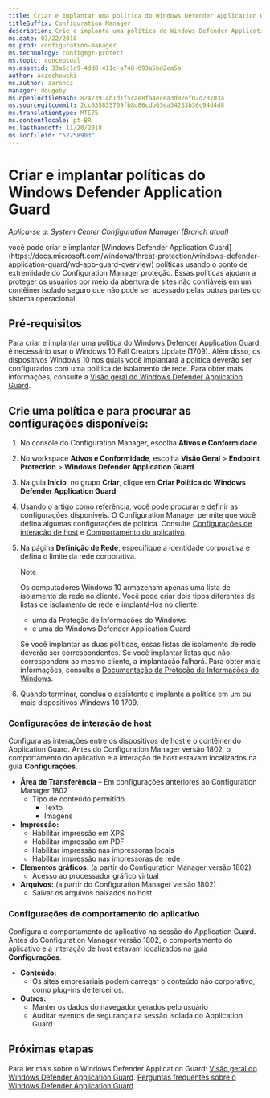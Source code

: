 ```yaml
---
title: Criar e implantar uma política do Windows Defender Application Guard
titleSuffix: Configuration Manager
description: Crie e implante uma política do Windows Defender Application Guard.
ms.date: 03/22/2018
ms.prod: configuration-manager
ms.technology: configmgr-protect
ms.topic: conceptual
ms.assetid: 33a6c1d9-4dd8-411c-a748-693a5bd2ea5a
author: aczechowski
ms.author: aaroncz
manager: dougeby
ms.openlocfilehash: 82423914b1d1f5cae8fa4ecea3d02ef02d23703a
ms.sourcegitcommit: 2cc635835709fb8d86cdb63ea34233b36c94d4d8
ms.translationtype: MTE75
ms.contentlocale: pt-BR
ms.lasthandoff: 11/20/2018
ms.locfileid: "52258903"
---
```

# <a name="create-and-deploy-windows-defender-application-guard-policy"></a>Criar e implantar políticas do Windows Defender Application Guard 
*Aplica-se a: System Center Configuration Manager (Branch atual)* 
 <!-- 1351960 --> você pode criar e implantar [Windows Defender Application Guard](https://docs.microsoft.com/windows/threat-protection/windows-defender-application-guard/wd-app-guard-overview) políticas usando o ponto de extremidade do Configuration Manager proteção. Essas políticas ajudam a proteger os usuários por meio da abertura de sites não confiáveis em um contêiner isolado seguro que não pode ser acessado pelas outras partes do sistema operacional.

## <a name="prerequisites"></a>Pré-requisitos

Para criar e implantar uma política do Windows Defender Application Guard, é necessário usar o Windows 10 Fall Creators Update (1709). Além disso, os dispositivos Windows 10 nos quais você implantará a política deverão ser configurados com uma política de isolamento de rede. Para obter mais informações, consulte a [Visão geral do Windows Defender Application Guard](https://docs.microsoft.com/windows/threat-protection/windows-defender-application-guard/wd-app-guard-overview). 


## <a name="create-a-policy-and-to-browse-the-available-settings"></a>Crie uma política e para procurar as configurações disponíveis:

1. No console do Configuration Manager, escolha **Ativos e Conformidade**.
2. No workspace **Ativos e Conformidade**, escolha **Visão Geral** > **Endpoint Protection** > **Windows Defender Application Guard**.
3. Na guia **Início**, no grupo **Criar**, clique em **Criar Política do Windows Defender Application Guard**.
4. Usando o [artigo](https://docs.microsoft.com/windows/security/threat-protection/windows-defender-application-guard/configure-wd-app-guard) como referência, você pode procurar e definir as configurações disponíveis. O Configuration Manager permite que você defina algumas configurações de política. Consulte [Configurações de interação de host](#BKMK_HIS) e [Comportamento do aplicativo](#BKMK_AppB).
5. Na página **Definição de Rede**, especifique a identidade corporativa e defina o limite da rede corporativa.

    > [!NOTE]
    > Os computadores Windows 10 armazenam apenas uma lista de isolamento de rede no cliente. Você pode criar dois tipos diferentes de listas de isolamento de rede e implantá-los no cliente:
    >
    >  - uma da Proteção de Informações do Windows
    >  - e uma do Windows Defender Application Guard
    >
    > Se você implantar as duas políticas, essas listas de isolamento de rede deverão ser correspondentes. Se você implantar listas que não correspondem ao mesmo cliente, a implantação falhará. Para obter mais informações, consulte a [Documentação da Proteção de Informações do Windows](https://docs.microsoft.com/windows/threat-protection/windows-information-protection/create-wip-policy-using-sccm).
    > 
    > 

6. Quando terminar, conclua o assistente e implante a política em um ou mais dispositivos Windows 10 1709.

### <a name="bkmk_HIS"></a> Configurações de interação de host
Configura as interações entre os dispositivos de host e o contêiner do Application Guard. Antes do Configuration Manager versão 1802, o comportamento do aplicativo e a interação de host estavam localizados na guia **Configurações**.

- **Área de Transferência** – Em configurações anteriores ao Configuration Manager 1802
    - Tipo de conteúdo permitido
        - Texto
        - Imagens
- **Impressão:**
    - Habilitar impressão em XPS
    - Habilitar impressão em PDF
    - Habilitar impressão nas impressoras locais
    - Habilitar impressão nas impressoras de rede
- **Elementos gráficos:** (a partir do Configuration Manager versão 1802)
    - Acesso ao processador gráfico virtual
- **Arquivos:** (a partir do Configuration Manager versão 1802)
    - Salvar os arquivos baixados no host

### <a name="bkmk_ABS"></a> Configurações de comportamento do aplicativo
Configura o comportamento do aplicativo na sessão do Application Guard. Antes do Configuration Manager versão 1802, o comportamento do aplicativo e a interação de host estavam localizados na guia **Configurações**.

- **Conteúdo:**
   - Os sites empresariais podem carregar o conteúdo não corporativo, como plug-ins de terceiros.
- **Outros:**
    - Manter os dados do navegador gerados pelo usuário
    - Auditar eventos de segurança na sessão isolada do Application Guard



## <a name="next-steps"></a>Próximas etapas
Para ler mais sobre o Windows Defender Application Guard: [Visão geral do Windows Defender Application Guard](https://docs.microsoft.com/windows/security/threat-protection/windows-defender-application-guard/wd-app-guard-overview).
[Perguntas frequentes sobre o Windows Defender Application Guard](https://docs.microsoft.com/windows/security/threat-protection/windows-defender-application-guard/faq-wd-app-guard).
